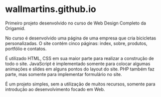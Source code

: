 ﻿# wallmartins.github.io
 
Primeiro projeto desenvolvido no curso de Web Design Completo da Origamid.

No curso é desenvolvido uma página de uma empresa que cria bicicletas personalizadas. O site contém cinco páginas: index, sobre, produtos, portfólio e contatos.

É utilizado HTML, CSS em sua maior parte para realizar a construção de todo o site. JavaScript é implementado somente para colocar algumas animações e slides em alguns pontos do layout do site. PHP também faz parte, mas somente para implementar formulário no site.

É um projeto simples, sem a utilização de muitos recursos, somente para introdução ao desenvolvimento focado em Web.
